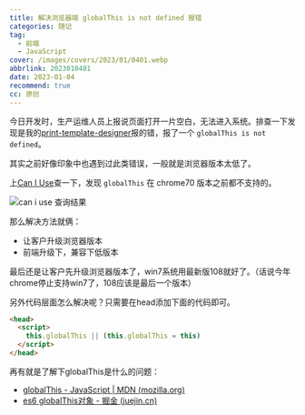 ```yaml
---
title: 解决浏览器端 globalThis is not defined 报错
categories: 随记
tag:
  - 前端
  - JavaScript
cover: /images/covers/2023/01/0401.webp
abbrlink: 2023010401
date: 2023-01-04
recommend: true
cc: 原创
---
```


今日开发时，生产运维人员上报说页面打开一片空白，无法进入系统。排查一下发现是我的[print-template-designer](https://github.com/ROYIANS/print-template-designer)报的错，报了一个 `globalThis is not defined`。

其实之前好像印象中也遇到过此类错误，一般就是浏览器版本太低了。

上[Can I Use](https://caniuse.com/?search=global%20this)查一下，发现 `globalThis` 在 chrome70 版本之前都不支持的。

![can i use 查询结果](https://royians.notion.site/image/https%3A%2F%2Fs3-us-west-2.amazonaws.com%2Fsecure.notion-static.com%2F037a280f-63e9-4549-a9c0-f7f2cadcdb68%2FUntitled.png?id=f5983de1-0522-4d38-8520-5f8e942e866b&table=block&spaceId=b25f0245-21a9-49f6-af5a-33c2f791d93e&width=2000&userId=&cache=v2)

那么解决方法就俩：

- 让客户升级浏览器版本
- 前端升级下，兼容下低版本

最后还是让客户先升级浏览器版本了，win7系统用最新版108就好了。（话说今年chrome停止支持win7了，108应该是最后一个版本）

另外代码层面怎么解决呢？只需要在head添加下面的代码即可。

```html
<head>
  <script>
    this.globalThis || (this.globalThis = this)
  </script>
</head>
```

再有就是了解下globalThis是什么的问题：

- [globalThis - JavaScript | MDN (mozilla.org)](https://developer.mozilla.org/zh-CN/docs/Web/JavaScript/Reference/Global_Objects/globalThis)
- [es6 globalThis对象 - 掘金 (juejin.cn)](https://juejin.cn/post/7016622873729040414)
